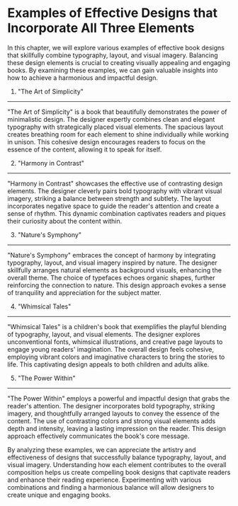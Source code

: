 Examples of Effective Designs that Incorporate All Three Elements
=======================================================================================================

In this chapter, we will explore various examples of effective book designs that skillfully combine typography, layout, and visual imagery. Balancing these design elements is crucial to creating visually appealing and engaging books. By examining these examples, we can gain valuable insights into how to achieve a harmonious and impactful design.

1. "The Art of Simplicity"
--------------------------

"The Art of Simplicity" is a book that beautifully demonstrates the power of minimalistic design. The designer expertly combines clean and elegant typography with strategically placed visual elements. The spacious layout creates breathing room for each element to shine individually while working in unison. This cohesive design encourages readers to focus on the essence of the content, allowing it to speak for itself.

2. "Harmony in Contrast"
------------------------

"Harmony in Contrast" showcases the effective use of contrasting design elements. The designer cleverly pairs bold typography with vibrant visual imagery, striking a balance between strength and subtlety. The layout incorporates negative space to guide the reader's attention and create a sense of rhythm. This dynamic combination captivates readers and piques their curiosity about the content within.

3. "Nature's Symphony"
----------------------

"Nature's Symphony" embraces the concept of harmony by integrating typography, layout, and visual imagery inspired by nature. The designer skillfully arranges natural elements as background visuals, enhancing the overall theme. The choice of typefaces echoes organic shapes, further reinforcing the connection to nature. This design approach evokes a sense of tranquility and appreciation for the subject matter.

4. "Whimsical Tales"
--------------------

"Whimsical Tales" is a children's book that exemplifies the playful blending of typography, layout, and visual elements. The designer explores unconventional fonts, whimsical illustrations, and creative page layouts to engage young readers' imagination. The overall design feels cohesive, employing vibrant colors and imaginative characters to bring the stories to life. This captivating design appeals to both children and adults alike.

5. "The Power Within"
---------------------

"The Power Within" employs a powerful and impactful design that grabs the reader's attention. The designer incorporates bold typography, striking imagery, and thoughtfully arranged layouts to convey the essence of the content. The use of contrasting colors and strong visual elements adds depth and intensity, leaving a lasting impression on the reader. This design approach effectively communicates the book's core message.

By analyzing these examples, we can appreciate the artistry and effectiveness of designs that successfully balance typography, layout, and visual imagery. Understanding how each element contributes to the overall composition helps us create compelling book designs that captivate readers and enhance their reading experience. Experimenting with various combinations and finding a harmonious balance will allow designers to create unique and engaging books.
